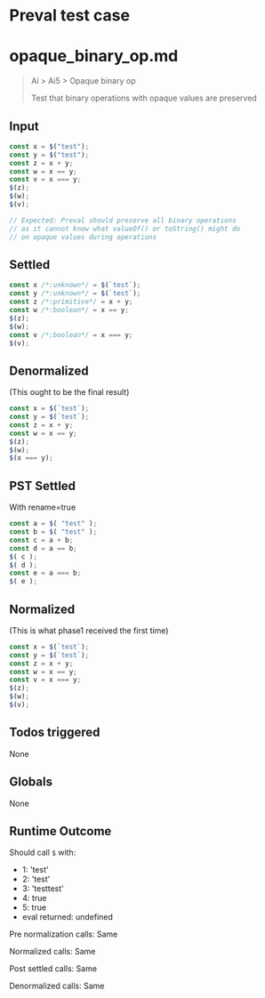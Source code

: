 # Preval test case

# opaque_binary_op.md

> Ai > Ai5 > Opaque binary op
>
> Test that binary operations with opaque values are preserved

## Input

`````js filename=intro
const x = $("test");
const y = $("test");
const z = x + y;
const w = x == y;
const v = x === y;
$(z);
$(w);
$(v);

// Expected: Preval should preserve all binary operations
// as it cannot know what valueOf() or toString() might do
// on opaque values during operations
`````


## Settled


`````js filename=intro
const x /*:unknown*/ = $(`test`);
const y /*:unknown*/ = $(`test`);
const z /*:primitive*/ = x + y;
const w /*:boolean*/ = x == y;
$(z);
$(w);
const v /*:boolean*/ = x === y;
$(v);
`````


## Denormalized
(This ought to be the final result)

`````js filename=intro
const x = $(`test`);
const y = $(`test`);
const z = x + y;
const w = x == y;
$(z);
$(w);
$(x === y);
`````


## PST Settled
With rename=true

`````js filename=intro
const a = $( "test" );
const b = $( "test" );
const c = a + b;
const d = a == b;
$( c );
$( d );
const e = a === b;
$( e );
`````


## Normalized
(This is what phase1 received the first time)

`````js filename=intro
const x = $(`test`);
const y = $(`test`);
const z = x + y;
const w = x == y;
const v = x === y;
$(z);
$(w);
$(v);
`````


## Todos triggered


None


## Globals


None


## Runtime Outcome


Should call `$` with:
 - 1: 'test'
 - 2: 'test'
 - 3: 'testtest'
 - 4: true
 - 5: true
 - eval returned: undefined

Pre normalization calls: Same

Normalized calls: Same

Post settled calls: Same

Denormalized calls: Same
